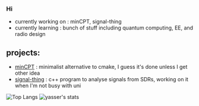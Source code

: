 ### Hi

- currently working on : minCPT, signal-thing
- currently learning : bunch of stuff including quantum computing, EE, and radio design

## projects:
- [minCPT](https://github.com/yasserhcn/MinCPT) : minimalist alternative to cmake, I guess it's done unless I get other idea
- [signal-thing](https://github.com/yasserhcn/sig-analysis) : c++ program to analyse signals from SDRs, working on it when I'm not busy with uni

![Top Langs](https://github-readme-stats.vercel.app/api/top-langs/?username=yasserhcn&layout=compact&theme=dark&show_icons=true)
![yasser's stats](https://github-readme-stats.vercel.app/api?username=yasserhcn&theme=dark&show_icons=true)

<!--
**yasserhcn/yasserhcn** is a ✨ _special_ ✨ repository because its `README.md` (this file) appears on your GitHub profile.

Here are some ideas to get you started:

- 🔭 I’m currently working on ...
- 🌱 I’m currently learning ...
- 👯 I’m looking to collaborate on ...
- 🤔 I’m looking for help with ...
- 💬 Ask me about ...
- 📫 How to reach me: ...
- 😄 Pronouns: ...
- ⚡ Fun fact: ...
-->
